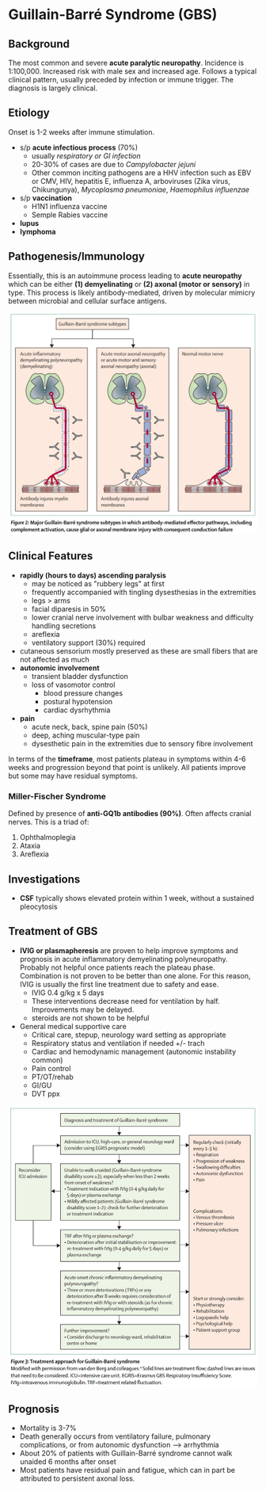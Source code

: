 # Guillain-Barré Syndrome (GBS)
## Background
The most common and severe **acute paralytic neuropathy**. Incidence is 1:100,000. Increased risk with male sex and increased age. Follows a typical clinical pattern, usually preceded by infection or immune trigger. The diagnosis is largely clinical.

## Etiology
Onset is 1-2 weeks after immune stimulation.

- s/p **acute infectious process** (70%)
    - usually *respiratory or GI infection*
    - 20-30% of cases are due to *Campylobacter jejuni*
    - Other common inciting pathogens are a HHV infection such as EBV or CMV, HIV, hepatitis E, influenza A, arboviruses (Zika virus, Chikungunya), *Mycoplasma pneumoniae*, *Haemophilus influenzae*
- s/p **vaccination**
    - H1N1 influenza vaccine
    - Semple Rabies vaccine
- **lupus**
- **lymphoma**

## Pathogenesis/Immunology
Essentially, this is an autoimmune process leading to **acute neuropathy** which can be either **(1) demyelinating** or **(2) axonal (motor or sensory)** in type. This process is likely antibody-mediated, driven by molecular mimicry between microbial and cellular surface antigens.

![gbs-types.png](img/gbs-types.png)

## Clinical Features

- **rapidly (hours to days) ascending  paralysis**
    - may be noticed as "rubbery legs" at first
    - frequently accompanied with tingling dysesthesias in the extremities
    - legs > arms
    - facial diparesis in 50%
    - lower cranial nerve involvement with bulbar weakness and difficulty handling secretions
    - areflexia
    - ventilatory support (30%) required
- cutaneous sensorium mostly preserved as these are small fibers that are not affected as much
- **autonomic involvement**
    - transient bladder dysfunction
    - loss of vasomotor control
        - blood pressure changes
        - postural hypotension
        - cardiac dysrhythmia
- **pain**
    - acute neck, back, spine pain (50%)
    - deep, aching muscular-type pain
    - dysesthetic pain in the extremities due to sensory fibre involvement

In terms of the **timeframe**, most patients plateau in symptoms within 4-6 weeks and progression beyond that point is unlikely. All patients improve but some may have residual symptoms.

### Miller-Fischer Syndrome
Defined by presence of **anti-GQ1b antibodies (90%)**. Often affects cranial nerves. This is a triad of:

1. Ophthalmoplegia
2. Ataxia
3. Areflexia

## Investigations

- **CSF** typically shows elevated protein within 1 week, without a sustained pleocytosis

## Treatment of GBS

- **IVIG or plasmapheresis** are proven to help improve symptoms and prognosis in acute inflammatory demyelinating polyneuropathy. Probably not helpful once patients reach the plateau phase. Combination is not proven to be better than one alone. For this reason, IVIG is usually the first line treatment due to safety and ease. 
    - IVIG 0.4 g/kg x 5 days
    - These interventions decrease need for ventilation by half. Improvements may be delayed.
    - steroids are not shown to be helpful
- General medical supportive care
    - Critical care, stepup, neurology ward setting as appropriate
    - Respiratory status and ventilation if needed +/- trach
    - Cardiac and hemodynamic management (autonomic instability common)
    - Pain control
    - PT/OT/rehab
    - GI/GU
    - DVT ppx

![gbs-rx.png](img/gbs-rx.png)

## Prognosis

- Mortality is 3-7%
-   Death generally occurs from ventilatory failure, pulmonary complications, or from autonomic dysfunction --> arrhythmia
-   About 20% of patients with Guillain-Barré syndrome cannot walk unaided 6 months after onset
-   Most patients have residual pain and fatigue, which can in part be attributed to persistent axonal loss.